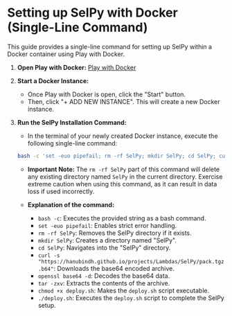# Setting up SelPy with Docker (Single-Line Command)

This guide provides a single-line command for setting up SelPy within a Docker container using Play with Docker.

1.  **Open Play with Docker:**
    [Play with Docker](https://labs.play-with-docker.com/)

2.  **Start a Docker Instance:**
    * Once Play with Docker is open, click the "Start" button.
    * Then, click "+ ADD NEW INSTANCE". This will create a new Docker instance.

3.  **Run the SelPy Installation Command:**
    * In the terminal of your newly created Docker instance, execute the following single-line command:

    ```bash
    bash -c 'set -euo pipefail; rm -rf SelPy; mkdir SelPy; cd SelPy; curl -s "[https://hanubindh.github.io/projects/Lambdas/SelPy/pack.tgz.b64](https://hanubindh.github.io/projects/Lambdas/SelPy/pack.tgz.b64)" | openssl base64 -d | tar -zxv; chmod +x deploy.sh; ./deploy.sh'
    ```

    * **Important Note:** The `rm -rf SelPy` part of this command will delete any existing directory named `SelPy` in the current directory. Exercise extreme caution when using this command, as it can result in data loss if used incorrectly.

    * **Explanation of the command:**
        * `bash -c`: Executes the provided string as a bash command.
        * `set -euo pipefail`: Enables strict error handling.
        * `rm -rf SelPy`: Removes the SelPy directory if it exists.
        * `mkdir SelPy`: Creates a directory named "SelPy".
        * `cd SelPy`: Navigates into the "SelPy" directory.
        * `curl -s "https://hanubindh.github.io/projects/Lambdas/SelPy/pack.tgz.b64"`: Downloads the base64 encoded archive.
        * `openssl base64 -d`: Decodes the base64 data.
        * `tar -zxv`: Extracts the contents of the archive.
        * `chmod +x deploy.sh`: Makes the `deploy.sh` script executable.
        * `./deploy.sh`: Executes the `deploy.sh` script to complete the SelPy setup.
